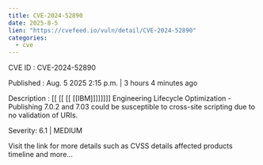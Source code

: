 ```yaml
---
title: CVE-2024-52890
date: 2025-8-5
lien: "https://cvefeed.io/vuln/detail/CVE-2024-52890"
categories:
  - cve
---
```


CVE ID : CVE-2024-52890

Published :  Aug. 5
2025
2:15 p.m. | 3 hours
4 minutes ago

Description :  [[ [[ [[ [[IBM]]]]]]]] Engineering Lifecycle Optimization - Publishing 7.0.2 and 7.03 could be susceptible to cross-site scripting due to no validation of URIs.

Severity: 6.1 | MEDIUM

Visit the link for more details
such as CVSS details
affected products
timeline
and more...

